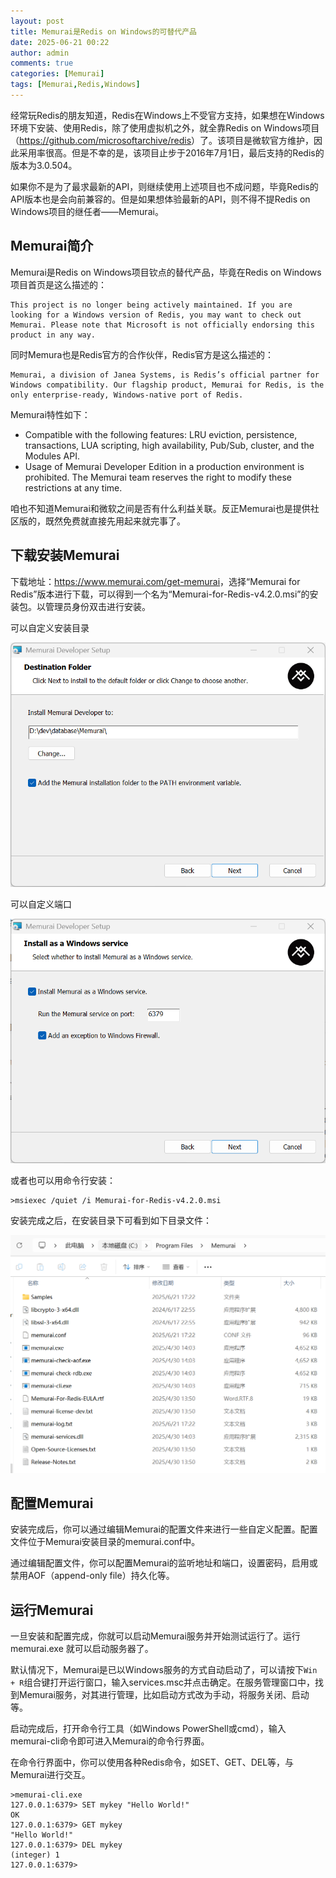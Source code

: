 ```yaml
---
layout: post
title: Memurai是Redis on Windows的可替代产品    
date: 2025-06-21 00:22
author: admin
comments: true
categories: [Memurai]
tags: [Memurai,Redis,Windows]
---
```


经常玩Redis的朋友知道，Redis在Windows上不受官方支持，如果想在Windows环境下安装、使用Redis，除了使用虚拟机之外，就全靠Redis on Windows项目（<https://github.com/microsoftarchive/redis>）了。该项目是微软官方维护，因此采用率很高。但是不幸的是，该项目止步于2016年7月1日，最后支持的Redis的版本为3.0.504。

<!-- more -->

如果你不是为了最求最新的API，则继续使用上述项目也不成问题，毕竟Redis的API版本也是会向前兼容的。但是如果想体验最新的API，则不得不提Redis on Windows项目的继任者——Memurai。


## Memurai简介



Memurai是Redis on Windows项目钦点的替代产品，毕竟在Redis on Windows项目首页是这么描述的：

```
This project is no longer being actively maintained. If you are looking for a Windows version of Redis, you may want to check out Memurai. Please note that Microsoft is not officially endorsing this product in any way.
```


同时Memura也是Redis官方的合作伙伴，Redis官方是这么描述的：


```
Memurai, a division of Janea Systems, is Redis’s official partner for Windows compatibility. Our flagship product, Memurai for Redis, is the only enterprise-ready, Windows-native port of Redis. 
```

Memurai特性如下：

* Compatible with the following features: LRU eviction, persistence, transactions, LUA scripting, high availability, Pub/Sub, cluster, and the Modules API.
* Usage of Memurai Developer Edition in a production environment is prohibited. The Memurai team reserves the right to modify these restrictions at any time.



咱也不知道Memurai和微软之间是否有什么利益关联。反正Memurai也是提供社区版的，既然免费就直接先用起来就完事了。



## 下载安装Memurai


下载地址：<https://www.memurai.com/get-memurai>，选择“Memurai for Redis”版本进行下载，可以得到一个名为“Memurai-for-Redis-v4.2.0.msi”的安装包。以管理员身份双击进行安装。


可以自定义安装目录


![可以自定义安装目录](/images/post/20250621-memurai-001.png)



可以自定义端口

![可以自定义端口](/images/post/20250621-memurai-002.png)



或者也可以用命令行安装：

```
>msiexec /quiet /i Memurai-for-Redis-v4.2.0.msi
```


安装完成之后，在安装目录下可看到如下目录文件：

![在安装目录下可看到如下目录文件](/images/post/20250621-memurai-003.png)


## 配置Memurai

安装完成后，你可以通过编辑Memurai的配置文件来进行一些自定义配置。配置文件位于Memurai安装目录的memurai.conf中。

通过编辑配置文件，你可以配置Memurai的监听地址和端口，设置密码，启用或禁用AOF（append-only file）持久化等。




## 运行Memurai

一旦安装和配置完成，你就可以启动Memurai服务并开始测试运行了。运行 memurai.exe 就可以启动服务器了。

默认情况下，Memurai是已以Windows服务的方式自动启动了，可以请按下`Win + R`组合键打开运行窗口，输入services.msc并点击确定。在服务管理窗口中，找到Memurai服务，对其进行管理，比如启动方式改为手动，将服务关闭、启动等。

启动完成后，打开命令行工具（如Windows PowerShell或cmd），输入memurai-cli命令即可进入Memurai的命令行界面。

在命令行界面中，你可以使用各种Redis命令，如SET、GET、DEL等，与Memurai进行交互。


```
>memurai-cli.exe
127.0.0.1:6379> SET mykey "Hello World!"
OK
127.0.0.1:6379> GET mykey
"Hello World!"
127.0.0.1:6379> DEL mykey
(integer) 1
127.0.0.1:6379>
```